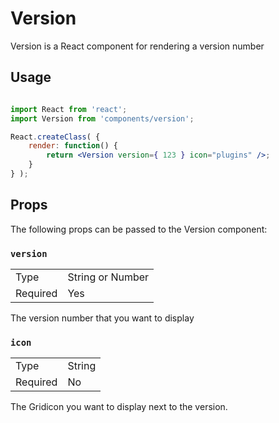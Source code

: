Version
=======

Version is a React component for rendering a version number

## Usage

```jsx

import React from 'react';
import Version from 'components/version';

React.createClass( {
	render: function() {
		return <Version version={ 123 } icon="plugins" />;
	}
} );
```

## Props

The following props can be passed to the Version component:

### `version`

<table>
	<tr><td>Type</td><td>String or Number</td></tr>
	<tr><td>Required</td><td>Yes</td></tr>
</table>

The version number that you want to display
### `icon`

<table>
	<tr><td>Type</td><td>String</td></tr>
	<tr><td>Required</td><td>No</td></tr>
</table>

The Gridicon you want to display next to the version. 
